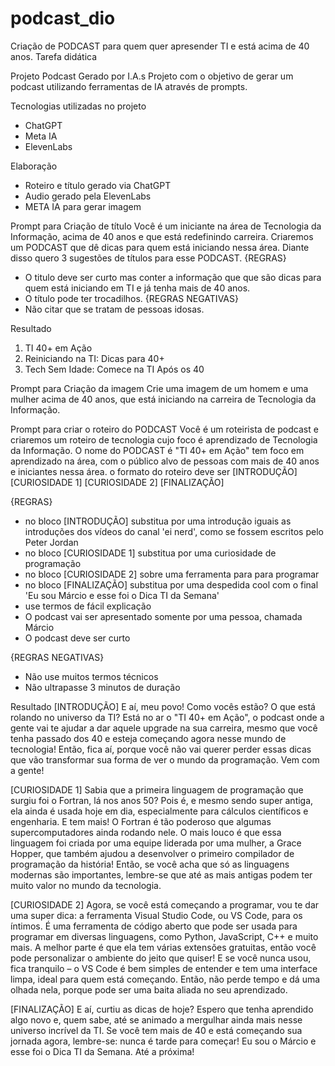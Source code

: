 # podcast_dio
Criação de PODCAST para quem quer apresender TI e está acima de 40 anos. Tarefa didática

Projeto Podcast Gerado por I.A.s
Projeto com o objetivo de gerar um podcast utilizando ferramentas de IA através de prompts.

Tecnologias utilizadas no projeto
- ChatGPT
- Meta IA
- ElevenLabs

Elaboração
- Roteiro e título gerado via ChatGPT
- Audio gerado pela ElevenLabs
- META IA para gerar imagem


Prompt para Criação de título
Você é um iniciante na área de Tecnologia da Informação, acima de 40 anos e que está redefinindo carreira. Criaremos um PODCAST que dê dicas para quem está iniciando nessa área. Diante disso quero 3 sugestões de títulos para esse PODCAST.
{REGRAS}
- O titulo deve ser curto mas conter a informação que que são dicas para quem está iniciando em TI e já tenha mais de 40 anos.
- O título pode ter trocadilhos.
{REGRAS NEGATIVAS}
- Não citar que se tratam de pessoas idosas.

Resultado
1. TI 40+ em Ação
2. Reiniciando na TI: Dicas para 40+
3. Tech Sem Idade: Comece na TI Após os 40


Prompt para Criação da imagem
Crie uma imagem de um homem e uma mulher acima de 40 anos, que está iniciando na carreira de Tecnologia da Informação.


Prompt para criar o roteiro do PODCAST
Você é um roteirista de podcast e criaremos um  roteiro de tecnologia cujo foco é aprendizado de Tecnologia da Informação. O nome do PODCAST é "TI 40+ em Ação" tem foco em aprendizado na área, com o público alvo de pessoas com mais de 40 anos e iniciantes nessa área.
o formato do roteiro deve ser
[INTRODUÇÃO]
[CURIOSIDADE 1]
[CURIOSIDADE 2]
[FINALIZAÇÃO]

{REGRAS}
- no bloco [INTRODUÇÃO] substitua por uma introdução iguais as introduções dos vídeos do canal 'ei nerd', como se fossem escritos pelo Peter Jordan
- no bloco [CURIOSIDADE 1] substitua por uma curiosidade de programação
- no bloco [CURIOSIDADE 2] sobre uma ferramenta para para programar
- no bloco [FINALIZAÇÃO] substitua por uma despedida cool com o final 'Eu sou Márcio e esse foi o Dica TI da Semana'
- use termos de fácil explicação
- O podcast vai ser apresentado somente por uma pessoa, chamada Márcio
- O podcast deve ser curto

{REGRAS NEGATIVAS}
- Não use muitos termos técnicos
- Não ultrapasse 3 minutos de duração

Resultado
[INTRODUÇÃO]
E aí, meu povo! Como vocês estão? O que está rolando no universo da TI? Está no ar o "TI 40+ em Ação", o podcast onde a gente vai te ajudar a dar aquele upgrade na sua carreira, mesmo que você tenha passado dos 40 e esteja começando agora nesse mundo de tecnologia! Então, fica aí, porque você não vai querer perder essas dicas que vão transformar sua forma de ver o mundo da programação. Vem com a gente!

[CURIOSIDADE 1]
Sabia que a primeira linguagem de programação que surgiu foi o Fortran, lá nos anos 50? Pois é, e mesmo sendo super antiga, ela ainda é usada hoje em dia, especialmente para cálculos científicos e engenharia. E tem mais! O Fortran é tão poderoso que algumas supercomputadores ainda rodando nele. O mais louco é que essa linguagem foi criada por uma equipe liderada por uma mulher, a Grace Hopper, que também ajudou a desenvolver o primeiro compilador de programação da história! Então, se você acha que só as linguagens modernas são importantes, lembre-se que até as mais antigas podem ter muito valor no mundo da tecnologia.

[CURIOSIDADE 2]
Agora, se você está começando a programar, vou te dar uma super dica: a ferramenta Visual Studio Code, ou VS Code, para os íntimos. É uma ferramenta de código aberto que pode ser usada para programar em diversas linguagens, como Python, JavaScript, C++ e muito mais. A melhor parte é que ela tem várias extensões gratuitas, então você pode personalizar o ambiente do jeito que quiser! E se você nunca usou, fica tranquilo – o VS Code é bem simples de entender e tem uma interface limpa, ideal para quem está começando. Então, não perde tempo e dá uma olhada nela, porque pode ser uma baita aliada no seu aprendizado.

[FINALIZAÇÃO]
E aí, curtiu as dicas de hoje? Espero que tenha aprendido algo novo e, quem sabe, até se animado a mergulhar ainda mais nesse universo incrível da TI. Se você tem mais de 40 e está começando sua jornada agora, lembre-se: nunca é tarde para começar! Eu sou o Márcio e esse foi o Dica TI da Semana. Até a próxima!
